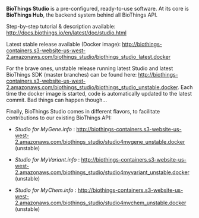 **BioThings Studio** is a pre-configured, ready-to-use software. At its core is **BioThings Hub**, the backend system behind all BioThings API.

Step-by-step tutorial & description available: http://docs.biothings.io/en/latest/doc/studio.html

Latest stable release available (Docker image): http://biothings-containers.s3-website-us-west-2.amazonaws.com/biothings_studio/biothings_studio_latest.docker


For the brave ones, unstable release running latest Studio and latest BioThings SDK (master branches) can be found here: http://biothings-containers.s3-website-us-west-2.amazonaws.com/biothings_studio/biothings_studio_unstable.docker. Each time the docker image is started, code is automatically updated to the latest commit. Bad things can happen though...

Finally, BioThings Studio comes in different flavors, to facilitate contributions to our existing BioThings API:

- *Studio for MyGene.info* : http://biothings-containers.s3-website-us-west-2.amazonaws.com/biothings_studio/studio4mygene_unstable.docker (unstable)

- *Studio for MyVariant.info* : http://biothings-containers.s3-website-us-west-2.amazonaws.com/biothings_studio/studio4myvariant_unstable.docker (unstable)

- *Studio for MyChem.info* : http://biothings-containers.s3-website-us-west-2.amazonaws.com/biothings_studio/studio4mychem_unstable.docker (unstable)
